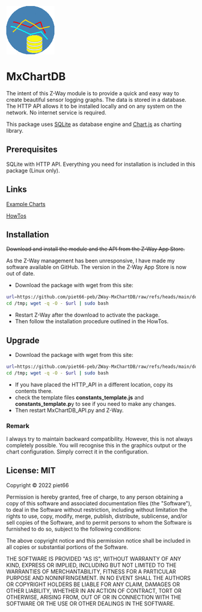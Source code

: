 
[![](MxChartDB/htdocs/icon.png)](https://github.com/piet66-peb?tab=repositories)

# MxChartDB

The intent of this Z-Way module is to provide a quick and easy way to create
beautiful sensor logging graphs.  The data is stored in a database. The HTTP 
API allows it to be installed locally and on any system on the network. 
No internet service is required.

This package uses [SQLite](https://www.sqlite.org) as database engine and 
[Chart.js](https://www.chartjs.org/) as charting library.

## Prerequisites

SQLite with HTTP API. 
Everything you need for installation is included in this package (Linux only).

## Links

[Example Charts](https://rawcdn.githack.com/piet66-peb/ZWay-MxChartDB/main/html/examples_img.html)

[HowTos](https://rawcdn.githack.com/piet66-peb/ZWay-MxChartDB/main/html/howtos.html)

## Installation

<del>Download and install the module and the API from the Z-Way App Store.
</del>

As the Z-Way management has been unresponsive, I have made my software 
available on GitHub. The version in the Z-Way App Store is now out of date.

- Download the package with wget from this site:
```sh
url=https://github.com/piet66-peb/ZWay-MxChartDB/raw/refs/heads/main/download_MxChartDB.bash
cd /tmp; wget -q -O - $url | sudo bash

```
- Restart Z-Way after the download to activate the package. 
- Then follow the installation procedure outlined in the HowTos.

## Upgrade

- Download the package with wget from this site:
```sh
url=https://github.com/piet66-peb/ZWay-MxChartDB/raw/refs/heads/main/download_MxChartDB.bash
cd /tmp; wget -q -O - $url | sudo bash

```
- If you have placed the HTTP_API in a different location, copy its contents there. 
- check the template files **constants_template.js** and **constants_template\.p**y
to see if you need to make any changes.
- Then restart MxChartDB_API.py and Z-Way.

### Remark

I always try to maintain backward compatibility. However, this is not 
always completely possible. You will recognise this in the graphics output 
or the chart configuration.  Simply correct it in the configuration.

## License: MIT

Copyright © 2022 piet66

Permission is hereby granted, free of charge, to any person obtaining a copy 
of this software and associated documentation files (the "Software"), to deal 
in the Software without restriction, including without limitation the rights 
to use, copy, modify, merge, publish, distribute, sublicense, and/or sell 
copies of the Software, and to permit persons to whom the Software is furnished 
to do so, subject to the following conditions:

The above copyright notice and this permission notice shall be included in all 
copies or substantial portions of the Software.

THE SOFTWARE IS PROVIDED "AS IS", WITHOUT WARRANTY OF ANY KIND, EXPRESS OR 
IMPLIED, INCLUDING BUT NOT LIMITED TO THE WARRANTIES OF MERCHANTABILITY, 
FITNESS FOR A PARTICULAR PURPOSE AND NONINFRINGEMENT. IN NO EVENT SHALL 
THE AUTHORS OR COPYRIGHT HOLDERS BE LIABLE FOR ANY CLAIM, DAMAGES OR OTHER 
LIABILITY, WHETHER IN AN ACTION OF CONTRACT, TORT OR OTHERWISE, ARISING FROM, 
OUT OF OR IN CONNECTION WITH THE SOFTWARE OR THE USE OR OTHER DEALINGS IN THE 
SOFTWARE.

